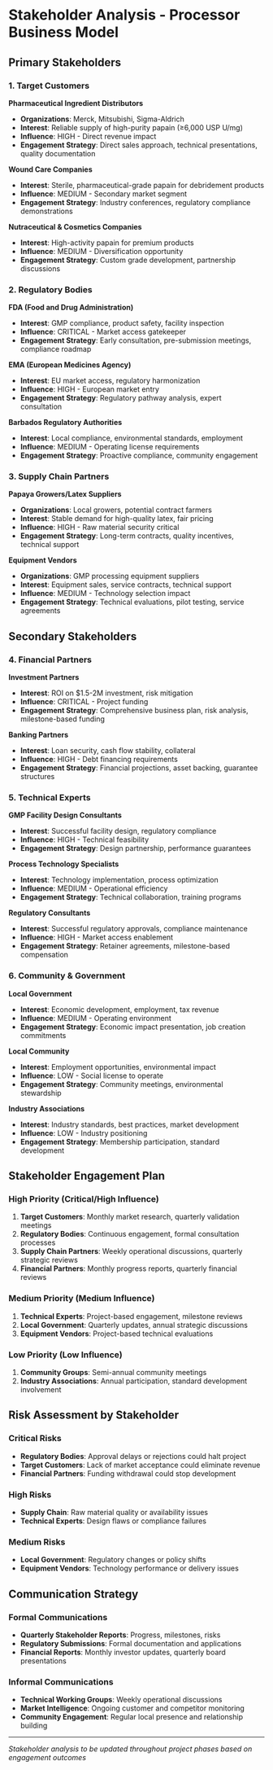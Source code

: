 # Stakeholder Analysis - Processor Business Model

## Primary Stakeholders

### 1. Target Customers

**Pharmaceutical Ingredient Distributors**

- **Organizations**: Merck, Mitsubishi, Sigma-Aldrich
- **Interest**: Reliable supply of high-purity papain (≥6,000 USP U/mg)
- **Influence**: HIGH - Direct revenue impact
- **Engagement Strategy**: Direct sales approach, technical presentations, quality documentation

**Wound Care Companies**

- **Interest**: Sterile, pharmaceutical-grade papain for debridement products
- **Influence**: MEDIUM - Secondary market segment
- **Engagement Strategy**: Industry conferences, regulatory compliance demonstrations

**Nutraceutical & Cosmetics Companies**

- **Interest**: High-activity papain for premium products
- **Influence**: MEDIUM - Diversification opportunity
- **Engagement Strategy**: Custom grade development, partnership discussions

### 2. Regulatory Bodies

**FDA (Food and Drug Administration)**

- **Interest**: GMP compliance, product safety, facility inspection
- **Influence**: CRITICAL - Market access gatekeeper
- **Engagement Strategy**: Early consultation, pre-submission meetings, compliance roadmap

**EMA (European Medicines Agency)**

- **Interest**: EU market access, regulatory harmonization
- **Influence**: HIGH - European market entry
- **Engagement Strategy**: Regulatory pathway analysis, expert consultation

**Barbados Regulatory Authorities**

- **Interest**: Local compliance, environmental standards, employment
- **Influence**: MEDIUM - Operating license requirements
- **Engagement Strategy**: Proactive compliance, community engagement

### 3. Supply Chain Partners

**Papaya Growers/Latex Suppliers**

- **Organizations**: Local growers, potential contract farmers
- **Interest**: Stable demand for high-quality latex, fair pricing
- **Influence**: HIGH - Raw material security critical
- **Engagement Strategy**: Long-term contracts, quality incentives, technical support

**Equipment Vendors**

- **Organizations**: GMP processing equipment suppliers
- **Interest**: Equipment sales, service contracts, technical support
- **Influence**: MEDIUM - Technology selection impact
- **Engagement Strategy**: Technical evaluations, pilot testing, service agreements

## Secondary Stakeholders

### 4. Financial Partners

**Investment Partners**

- **Interest**: ROI on $1.5-2M investment, risk mitigation
- **Influence**: CRITICAL - Project funding
- **Engagement Strategy**: Comprehensive business plan, risk analysis, milestone-based funding

**Banking Partners**

- **Interest**: Loan security, cash flow stability, collateral
- **Influence**: HIGH - Debt financing requirements
- **Engagement Strategy**: Financial projections, asset backing, guarantee structures

### 5. Technical Experts

**GMP Facility Design Consultants**

- **Interest**: Successful facility design, regulatory compliance
- **Influence**: HIGH - Technical feasibility
- **Engagement Strategy**: Design partnership, performance guarantees

**Process Technology Specialists**

- **Interest**: Technology implementation, process optimization
- **Influence**: MEDIUM - Operational efficiency
- **Engagement Strategy**: Technical collaboration, training programs

**Regulatory Consultants**

- **Interest**: Successful regulatory approvals, compliance maintenance
- **Influence**: HIGH - Market access enablement
- **Engagement Strategy**: Retainer agreements, milestone-based compensation

### 6. Community & Government

**Local Government**

- **Interest**: Economic development, employment, tax revenue
- **Influence**: MEDIUM - Operating environment
- **Engagement Strategy**: Economic impact presentation, job creation commitments

**Local Community**

- **Interest**: Employment opportunities, environmental impact
- **Influence**: LOW - Social license to operate
- **Engagement Strategy**: Community meetings, environmental stewardship

**Industry Associations**

- **Interest**: Industry standards, best practices, market development
- **Influence**: LOW - Industry positioning
- **Engagement Strategy**: Membership participation, standard development

## Stakeholder Engagement Plan

### High Priority (Critical/High Influence)

1. **Target Customers**: Monthly market research, quarterly validation meetings
2. **Regulatory Bodies**: Continuous engagement, formal consultation processes
3. **Supply Chain Partners**: Weekly operational discussions, quarterly strategic reviews
4. **Financial Partners**: Monthly progress reports, quarterly financial reviews

### Medium Priority (Medium Influence)

1. **Technical Experts**: Project-based engagement, milestone reviews
2. **Local Government**: Quarterly updates, annual strategic discussions
3. **Equipment Vendors**: Project-based technical evaluations

### Low Priority (Low Influence)

1. **Community Groups**: Semi-annual community meetings
2. **Industry Associations**: Annual participation, standard development involvement

## Risk Assessment by Stakeholder

### Critical Risks

- **Regulatory Bodies**: Approval delays or rejections could halt project
- **Target Customers**: Lack of market acceptance could eliminate revenue
- **Financial Partners**: Funding withdrawal could stop development

### High Risks

- **Supply Chain**: Raw material quality or availability issues
- **Technical Experts**: Design flaws or compliance failures

### Medium Risks

- **Local Government**: Regulatory changes or policy shifts
- **Equipment Vendors**: Technology performance or delivery issues

## Communication Strategy

### Formal Communications

- **Quarterly Stakeholder Reports**: Progress, milestones, risks
- **Regulatory Submissions**: Formal documentation and applications
- **Financial Reports**: Monthly investor updates, quarterly board presentations

### Informal Communications

- **Technical Working Groups**: Weekly operational discussions
- **Market Intelligence**: Ongoing customer and competitor monitoring
- **Community Engagement**: Regular local presence and relationship building

---

*Stakeholder analysis to be updated throughout project phases based on engagement outcomes*
